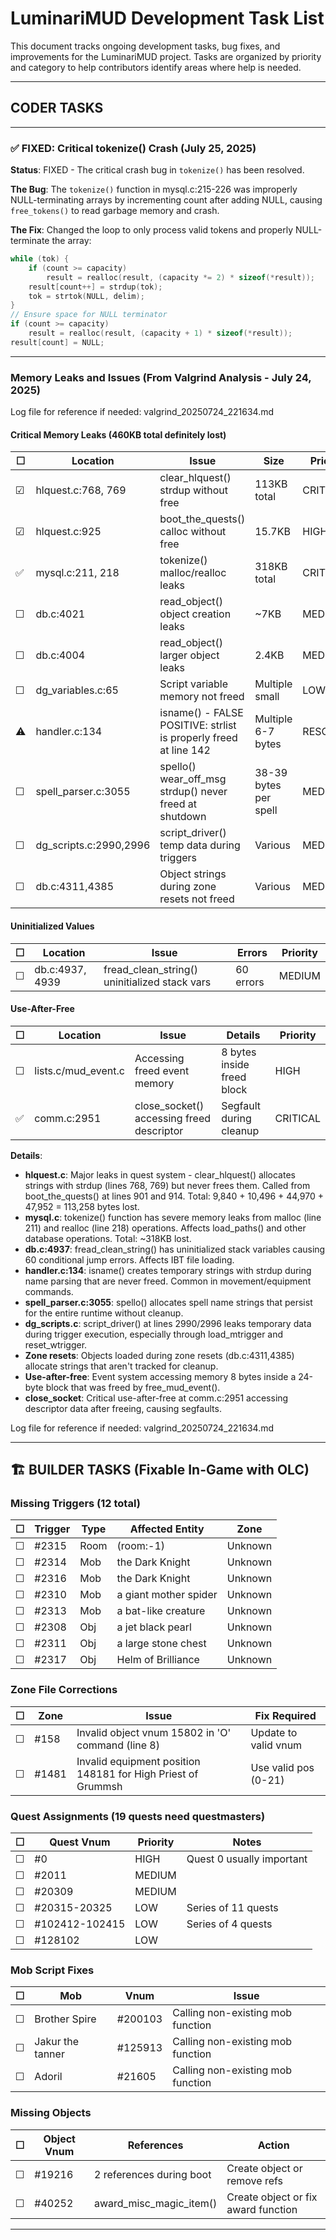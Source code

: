 # LuminariMUD Development Task List

This document tracks ongoing development tasks, bug fixes, and improvements for the LuminariMUD project. Tasks are organized by priority and category to help contributors identify areas where help is needed.

---

## CODER TASKS

---
### ✅ FIXED: Critical tokenize() Crash (July 25, 2025)

**Status**: FIXED - The critical crash bug in `tokenize()` has been resolved.

**The Bug**: The `tokenize()` function in mysql.c:215-226 was improperly NULL-terminating arrays by incrementing count after adding NULL, causing `free_tokens()` to read garbage memory and crash.

**The Fix**: Changed the loop to only process valid tokens and properly NULL-terminate the array:
```c
while (tok) {
    if (count >= capacity)
        result = realloc(result, (capacity *= 2) * sizeof(*result));
    result[count++] = strdup(tok);
    tok = strtok(NULL, delim);
}
// Ensure space for NULL terminator
if (count >= capacity)
    result = realloc(result, (capacity + 1) * sizeof(*result));
result[count] = NULL;
```

---


### Memory Leaks and Issues (From Valgrind Analysis - July 24, 2025)

Log file for reference if needed: valgrind_20250724_221634.md

#### Critical Memory Leaks (460KB total definitely lost)
| ☐ | Location | Issue | Size | Priority |
|---|----------|-------|------|----------|
| ☑ | hlquest.c:768, 769 | clear_hlquest() strdup without free | 113KB total | CRITICAL |
| ☑ | hlquest.c:925 | boot_the_quests() calloc without free | 15.7KB | HIGH |
| ✅ | mysql.c:211, 218 | tokenize() malloc/realloc leaks | 318KB total | CRITICAL |
| ☐ | db.c:4021 | read_object() object creation leaks | ~7KB | MEDIUM |
| ☐ | db.c:4004 | read_object() larger object leaks | 2.4KB | MEDIUM |
| ☐ | dg_variables.c:65 | Script variable memory not freed | Multiple small | LOW |
| ⚠️ | handler.c:134 | isname() - FALSE POSITIVE: strlist is properly freed at line 142 | Multiple 6-7 bytes | RESOLVED |
| ☐ | spell_parser.c:3055 | spello() wear_off_msg strdup() never freed at shutdown | 38-39 bytes per spell | MEDIUM |
| ☐ | dg_scripts.c:2990,2996 | script_driver() temp data during triggers | Various | MEDIUM |
| ☐ | db.c:4311,4385 | Object strings during zone resets not freed | Various | MEDIUM |

#### Uninitialized Values
| ☐ | Location | Issue | Errors | Priority |
|---|----------|-------|--------|----------|
| ☐ | db.c:4937, 4939 | fread_clean_string() uninitialized stack vars | 60 errors | MEDIUM |

#### Use-After-Free
| ☐ | Location | Issue | Details | Priority |
|---|----------|-------|---------|----------|
| ☐ | lists.c/mud_event.c | Accessing freed event memory | 8 bytes inside freed block | HIGH |
| ✅ | comm.c:2951 | close_socket() accessing freed descriptor | Segfault during cleanup | CRITICAL |

**Details**:
- **hlquest.c**: Major leaks in quest system - clear_hlquest() allocates strings with strdup (lines 768, 769) but never frees them. Called from boot_the_quests() at lines 901 and 914. Total: 9,840 + 10,496 + 44,970 + 47,952 = 113,258 bytes lost.
- **mysql.c**: tokenize() function has severe memory leaks from malloc (line 211) and realloc (line 218) operations. Affects load_paths() and other database operations. Total: ~318KB lost.
- **db.c:4937**: fread_clean_string() has uninitialized stack variables causing 60 conditional jump errors. Affects IBT file loading.
- **handler.c:134**: isname() creates temporary strings with strdup during name parsing that are never freed. Common in movement/equipment commands.
- **spell_parser.c:3055**: spello() allocates spell name strings that persist for the entire runtime without cleanup.
- **dg_scripts.c**: script_driver() at lines 2990/2996 leaks temporary data during trigger execution, especially through load_mtrigger and reset_wtrigger.
- **Zone resets**: Objects loaded during zone resets (db.c:4311,4385) allocate strings that aren't tracked for cleanup.
- **Use-after-free**: Event system accessing memory 8 bytes inside a 24-byte block that was freed by free_mud_event().
- **close_socket**: Critical use-after-free at comm.c:2951 accessing descriptor data after freeing, causing segfaults.

Log file for reference if needed: valgrind_20250724_221634.md

---

## 🏗️ BUILDER TASKS (Fixable In-Game with OLC)

### Missing Triggers (12 total)

| ☐ | Trigger | Type | Affected Entity | Zone |
|---|---------|------|-----------------|------|
| ☐ | #2315 | Room | (room:-1) | Unknown |
| ☐ | #2314 | Mob | the Dark Knight | Unknown |
| ☐ | #2316 | Mob | the Dark Knight | Unknown |
| ☐ | #2310 | Mob | a giant mother spider | Unknown |
| ☐ | #2313 | Mob | a bat-like creature | Unknown |
| ☐ | #2308 | Obj | a jet black pearl | Unknown |
| ☐ | #2311 | Obj | a large stone chest | Unknown |
| ☐ | #2317 | Obj | Helm of Brilliance | Unknown |

### Zone File Corrections

| ☐ | Zone | Issue | Fix Required |
|---|------|-------|--------------|
| ☐ | #158 | Invalid object vnum 15802 in 'O' command (line 8) | Update to valid vnum |
| ☐ | #1481 | Invalid equipment position 148181 for High Priest of Grummsh | Use valid pos (0-21) |

### Quest Assignments (19 quests need questmasters)

| ☐ | Quest Vnum | Priority | Notes |
|---|------------|----------|-------|
| ☐ | #0 | HIGH | Quest 0 usually important |
| ☐ | #2011 | MEDIUM | |
| ☐ | #20309 | MEDIUM | |
| ☐ | #20315-20325 | LOW | Series of 11 quests |
| ☐ | #102412-102415 | LOW | Series of 4 quests |
| ☐ | #128102 | LOW | |

### Mob Script Fixes

| ☐ | Mob | Vnum | Issue |
|---|-----|------|-------|
| ☐ | Brother Spire | #200103 | Calling non-existing mob function |
| ☐ | Jakur the tanner | #125913 | Calling non-existing mob function |
| ☐ | Adoril | #21605 | Calling non-existing mob function |

### Missing Objects

| ☐ | Object Vnum | References | Action |
|---|-------------|------------|---------|
| ☐ | #19216 | 2 references during boot | Create object or remove refs |
| ☐ | #40252 | award_misc_magic_item() | Create object or fix award function |

---
